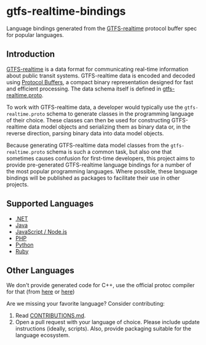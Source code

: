 # gtfs-realtime-bindings

Language bindings generated from the
[GTFS-realtime](https://developers.google.com/transit/gtfs-realtime/) protocol
buffer spec for popular languages.

## Introduction

[GTFS-realtime](https://developers.google.com/transit/gtfs-realtime/) is a data
format for communicating real-time information about public transit systems.
GTFS-realtime data is encoded and decoded using [Protocol
Buffers](https://developers.google.com/protocol-buffers/), a compact binary
representation designed for fast and efficient processing.  The data schema
itself is defined in
[gtfs-realtime.proto](https://developers.google.com/transit/gtfs-realtime/gtfs-realtime-proto).

To work with GTFS-realtime data, a developer would typically use the
`gtfs-realtime.proto` schema to generate classes in the programming language of
their choice.  These classes can then be used for constructing GTFS-realtime
data model objects and serializing them as binary data or, in the reverse
direction, parsing binary data into data model objects.

Because generating GTFS-realtime data model classes from the
`gtfs-realtime.proto` schema is such a common task, but also one that sometimes
causes confusion for first-time developers, this project aims to provide
pre-generated GTFS-realtime language bindings for a number of the most popular
programming languages.  Where possible, these language bindings will be
published as packages to facilitate their use in other projects.

## Supported Languages

* [.NET](dotnet/README.md)
* [Java](java/README.md)
* [JavaScript / Node.js](nodejs/README.md)
* [PHP](https://github.com/google/gtfs-realtime-bindings-php)
* [Python](python/README.md)
* [Ruby](ruby/README.md)

## Other Languages

We don't provide generated code for C++, use the official protoc compiler for that (from [here](https://developers.google.com/protocol-buffers/docs/downloads) or [here](https://github.com/google/protobuf))

Are we missing your favorite language? Consider contributing:
1. Read [CONTRIBUTIONS.md](CONTRIBUTIONS.md).
2. Open a pull request with your language of choice. Please include update instructions (ideally, scripts). Also, provide packaging suitable for the language ecosystem.
